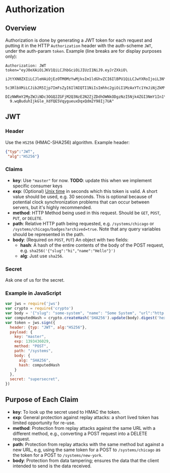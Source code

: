# Authorization

## Overview

Authorization is done by generating a JWT token for each request and putting it in the HTTP `Authorization` header with the auth-scheme `JWT`, under the auth-param `token`. Example (line breaks are for display purposes only):

```
Authorization: JWT token="eyJ0eXAiOiJKV1QiLCJhbGciOiJIUzI1NiJ9.eyJrZXkiO\
  iJtYXN0ZXIiLCJleHAiOjEzOTM0MzYwMjksIm1ldGhvZCI6IlBPU1QiLCJwYXRoIjoiL3N\
  5c3RlbXMiLCJib2R5Ijp7ImFsZyI6IlNIQTI1NiIsImhhc2giOiI1MzAxYTc1YmJiNjZkM\
  DIzNWRmY2MyZWJiNDc3OGQ2ZGFjM2Q3NzE2N2ZjZDdhOWNkODgzNzI5Njk4ZGI3NmY1In1\
  9.wqBuduhIjkGle_XdfQE5VqygueuxDqxQdm2Y98Ij7UA"
```

## JWT

### Header

Use the `HS256` (HMAC-SHA256) algorithm. Example header:
```json
{"typ":"JWT",
 "alg":"HS256"}
```
### Claims

* **key**: Use `"master"` for now. **TODO**: update this when we implement specific consumer keys
* **exp**: (Optional) [Unix time](http://en.wikipedia.org/wiki/Unix_time) in seconds which this token is valid. A short value should be used, e.g. 30 seconds. This is optional because of potential clock synchronization problems that can occur between servers, but it's highly recommended.
* **method**: HTTP Method being used in this request. Should be `GET`, `POST`, `PUT`, or `DELETE`.
* **path**: Relative HTTP path being requested, e.g. `/systems/chicago` or `/systems/chicago/badges?archived=true`. Note that any query variables should be represented in the path.
* **body**: (Required on `POST`, `PUT`) An object with two fields:
  * **hash**: A hash of the entire contents of the body of the POST request, e.g. `sha256('{"slug":"hi","name":"Hello"}')`
  * **alg**: Just use `sha256`.

### Secret

Ask one of us for the secret.

### Example in JavaScript
```js
var jws = require('jws')
var crypto = require('crypto')
var body = '{"slug": "some-system", "name": "Some System", "url":"http://example.org"}'
var computedHash = crypto.createHash('SHA256').update(body).digest('hex')
var token = jws.sign({
  header: {typ: "JWT", alg:"HS256"},
  payload: {
    key: "master",
    exp: 1393436029,
    method: "POST",
    path: "/systems",
    body: {
      alg: "SHA256",
      hash: computedHash
    }
  },
  secret: "supersecret",
})
```

## Purpose of Each Claim

* **key**: To look up the secret used to HMAC the token.
* **exp**: General protection against replay attacks: a short lived token has limited opportunity for re-use.
* **method**: Protection from replay attacks against the same URL with a different method, e.g., converting a POST request into a DELETE request.
* **path**: Protection from replay attacks with the same method but against a new URL, e.g, using the same token for a POST to `/systems/chicago` as the token for a POST to `/systems/new-york`.
* **body**: Protection from data tampering; ensures the data that the client intended to send is the data received.
